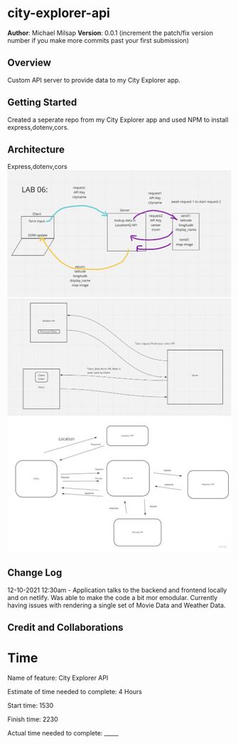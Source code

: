 # city-explorer-api


**Author**: Michael Milsap
**Version**: 0.0.1 (increment the patch/fix version number if you make more commits past your first submission)

## Overview
Custom API server to provide data to my City Explorer app.
## Getting Started
<!-- What are the steps that a user must take in order to build this app on their own machine and get it running? -->
Created a seperate repo from my City Explorer app and used NPM to install express,dotenv,cors.

## Architecture
<!-- Provide a detailed description of the application design. What technologies (languages, libraries, etc) you're using, and any other relevant design information. -->
Express,dotenv,cors
<img src="Lab06.png"/>
<img src="Lab07.PNG"/>
<img src="Lab08.jpg"/>
## Change Log
<!-- Use this area to document the iterative changes made to your application as each feature is successfully implemented. Use time stamps. Here's an example:

01-01-2001 4:59pm - Application now has a fully-functional express server, with a GET route for the location resource. -->

12-10-2021 12:30am - Application talks to the backend and frontend locally and on netlify. Was able to make the code a bit mor emodular. Currently having issues with rendering a single set of Movie Data and Weather Data.

## Credit and Collaborations
<!-- Give credit (and a link) to other people or resources that helped you build this application. -->






# Time
Name of feature: City Explorer API

Estimate of time needed to complete: 4 Hours

Start time: 1530

Finish time: 2230

Actual time needed to complete: _____